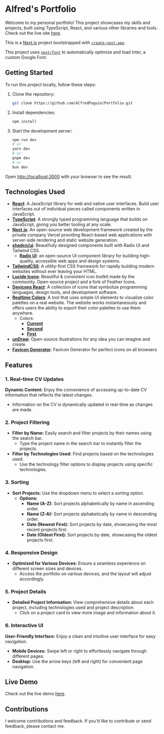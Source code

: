 # Alfred's Portfolio

Welcome to my personal portfolio! This project showcases my skills and projects, built using TypeScript, React, and various other libraries and tools. Check out the live site [here](https://alfredpaguio.vercel.app/).

This is a [Next.js](https://nextjs.org/) project bootstrapped with [`create-next-app`](https://github.com/vercel/next.js/tree/canary/packages/create-next-app).

This project uses [`next/font`](https://nextjs.org/docs/basic-features/font-optimization) to automatically optimize and load Inter, a custom Google Font.

## Getting Started

To run this project locally, follow these steps:

1. Clone the repository:
   ```sh
   git clone https://github.com/AlfredPaguio/Portfolio.git
   ```
2. Install dependencies:
   ```sh
   npm install
   ```
3. Start the development server:
   ```bash
   npm run dev
   # or
   yarn dev
   # or
   pnpm dev
   # or
   bun dev
   ```

Open [http://localhost:3000](http://localhost:3000) with your browser to see the result.

## Technologies Used

- [**React**](https://react.dev/): A JavaScript library for web and native user interfaces. Build user interfaces out of individual pieces called components written in JavaScript.
- [**TypeScript**](https://www.typescriptlang.org/): A strongly typed programming language that builds on JavaScript, giving you better tooling at any scale.
- [**Next.js**](https://nextjs.org/): An open-source web development framework created by the private company Vercel providing React-based web applications with server-side rendering and static website generation.
- [**shadcn/ui**](https://ui.shadcn.com/): Beautifully designed components built with Radix UI and Tailwind CSS.
  - [**Radix UI**](https://www.radix-ui.com/): an open-source UI component library for building high-quality, accessible web apps and design systems.
- [**TailwindCSS**](https://tailwindcss.com/): A utility-first CSS framework for rapidly building modern websites without ever leaving your HTML.
- [**Lucide Icons**](https://lucide.dev/guide/packages/lucide-react): Beautiful & consistent icon toolkit made by the community. Open-source project and a fork of Feather Icons.
- [**Devicons React**](https://devicons-react.vercel.app/): A collection of icons that symbolize programming languages, design tools, and development software.
- [**Realtime Colors**](https://www.realtimecolors.com/): A tool that uses simple UI elements to visualize color palettes on a real website. The website works instantaneously and offers users the ability to export their color palettes to use them anywhere.
  - Colors:
    - [**Current**](https://www.realtimecolors.com/?colors=ffffff-0d0d0d-4c3172-0db57d-a6e2d5&fonts=Noto%20Serif%20JP-Noto%20Serif)
    - [**Second**](https://www.realtimecolors.com/?colors=ffffff-0d0d0d-24213b-234353-cad1d3&fonts=Noto%20Serif%20JP-Noto%20Serif)
    - [**First**](https://www.realtimecolors.com/?colors=f1f1fe-0e0f11-4842f0-080646-312bee&fonts=Poppins-Poppins)
- [**unDraw**](https://undraw.co/): Open-source illustrations for any idea you can imagine and create.
- [**Favicon Generator**](https://realfavicongenerator.net/): Favicon Generator for perfect icons on all browsers

## Features

### 1. Real-time CV Updates

**Dynamic Content:** Enjoy the convenience of accessing up-to-date CV information that reflects the latest changes.
  - Information on the CV is dynamically updated in real-time as changes are made.

### 2. Project Filtering

- **Filter by Name:** Easily search and filter projects by their names using the search bar.
  - Type the project name in the search bar to instantly filter the projects.
- **Filter by Technologies Used:** Find projects based on the technologies used.
  - Use the technology filter options to display projects using specific technologies.

### 3. Sorting

- **Sort Projects:**
  Use the dropdown menu to select a sorting option.
  - **Options:**
    - **Name (A-Z):** Sort projects alphabetically by name in ascending order.
    - **Name (Z-A):** Sort projects alphabetically by name in descending order.
    - **Date (Newest First):** Sort projects by date, showcasing the most recent projects first.
    - **Date (Oldest First):** Sort projects by date, showcasing the oldest projects first.

### 4. Responsive Design

<!-- **Still Not Optimized For Mobile** -->

- **Optimized for Various Devices:** Ensure a seamless experience on different screen sizes and devices.
  - Access the portfolio on various devices, and the layout will adjust accordingly.

### 5. Project Details

- **Detailed Project Information:** View comprehensive details about each project, including technologies used and project description.
  - Click on a project card to view more image and information about it.

### 6. Interactive UI

**User-Friendly Interface:** Enjoy a clean and intuitive user interface for easy navigation.

- **Mobile Devices:** Swipe left or right to effortlessly navigate through different pages.
- **Desktop:** Use the arrow keys (left and right) for convenient page navigation.

<!-- ## Screenshots
No screenshot yet
![Screenshot 1](./screenshots/screenshot1.png)
![Screenshot 2](./screenshots/screenshot2.png) -->

## Live Demo

Check out the live demo [here](https://alfredpaguio.vercel.app/).

## Contributions

I welcome contributions and feedback. If you'd like to contribute or send feedback, please contact me.
